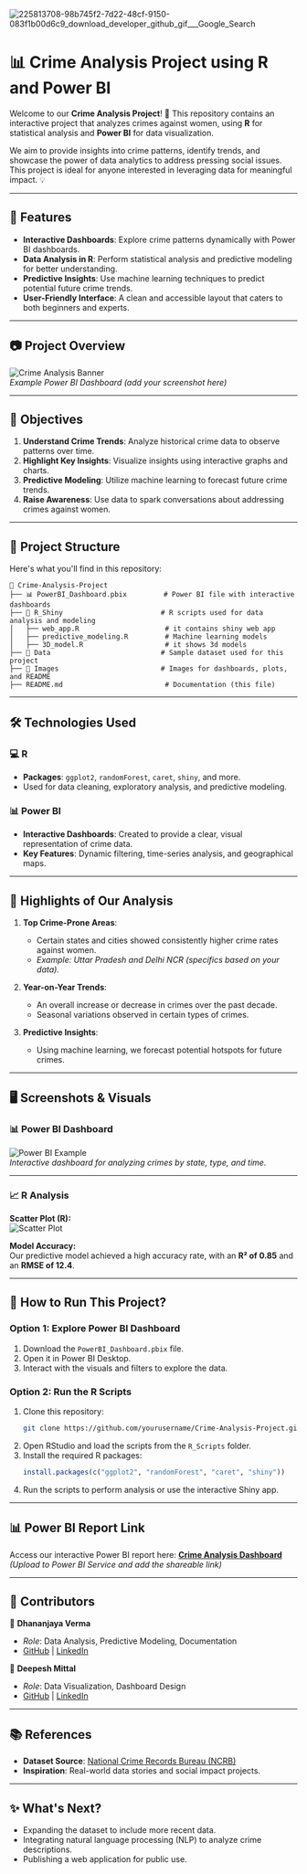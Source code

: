![225813708-98b745f2-7d22-48cf-9150-083f1b00d6c9_download_developer_github_gif___Google_Search](https://github.com/user-attachments/assets/2ce21af5-9916-4cd9-8496-c90199dd835e)

# 📊 Crime Analysis Project using R and Power BI

Welcome to our **Crime Analysis Project**! 🌟 This repository contains an interactive project that analyzes crimes against women, using **R** for statistical analysis and **Power BI** for data visualization. 

We aim to provide insights into crime patterns, identify trends, and showcase the power of data analytics to address pressing social issues. This project is ideal for anyone interested in leveraging data for meaningful impact. 💡

---

## 🚀 Features

- **Interactive Dashboards**: Explore crime patterns dynamically with Power BI dashboards.
- **Data Analysis in R**: Perform statistical analysis and predictive modeling for better understanding.
- **Predictive Insights**: Use machine learning techniques to predict potential future crime trends.
- **User-Friendly Interface**: A clean and accessible layout that caters to both beginners and experts.

---

## 📷 Project Overview

![Crime Analysis Banner](https://via.placeholder.com/900x300?text=Crime+Analysis+Dashboard)  
*Example Power BI Dashboard (add your screenshot here)*

---

## 📌 Objectives

1. **Understand Crime Trends**: Analyze historical crime data to observe patterns over time.
2. **Highlight Key Insights**: Visualize insights using interactive graphs and charts.
3. **Predictive Modeling**: Utilize machine learning to forecast future crime trends.
4. **Raise Awareness**: Use data to spark conversations about addressing crimes against women.

---

## 📂 Project Structure

Here's what you'll find in this repository:

```
📂 Crime-Analysis-Project
├── 📊 PowerBI_Dashboard.pbix         # Power BI file with interactive dashboards
├── 📁 R_Shiny                        # R scripts used for data analysis and modeling
│   ├── web_app.R                     # it contains shiny web app
│   ├── predictive_modeling.R         # Machine learning models
│   ├── 3D_model.R                    # it shows 3d models
├── 📁 Data                           # Sample dataset used for this project
├── 📁 Images                         # Images for dashboards, plots, and README
├── README.md                         # Documentation (this file)
```

---

## 🛠️ Technologies Used

### 💻 R
- **Packages**: `ggplot2`, `randomForest`, `caret`, `shiny`, and more.
- Used for data cleaning, exploratory analysis, and predictive modeling.

### 📊 Power BI
- **Interactive Dashboards**: Created to provide a clear, visual representation of crime data.
- **Key Features**: Dynamic filtering, time-series analysis, and geographical maps.

---

## 🌟 Highlights of Our Analysis

1. **Top Crime-Prone Areas**:
   - Certain states and cities showed consistently higher crime rates against women. 
   - *Example: Uttar Pradesh and Delhi NCR (specifics based on your data).*

2. **Year-on-Year Trends**:
   - An overall increase or decrease in crimes over the past decade.
   - Seasonal variations observed in certain types of crimes.

3. **Predictive Insights**:
   - Using machine learning, we forecast potential hotspots for future crimes.

---

## 🖥️ Screenshots & Visuals

### 📊 Power BI Dashboard
![Power BI Example](https://via.placeholder.com/600x400?text=Power+BI+Dashboard)  
*Interactive dashboard for analyzing crimes by state, type, and time.*

---

### 📈 R Analysis
**Scatter Plot (R):**  
![Scatter Plot](https://via.placeholder.com/600x400?text=R+Scatter+Plot)  

**Model Accuracy:**  
Our predictive model achieved a high accuracy rate, with an **R² of 0.85** and an **RMSE of 12.4**.

---

## 🔧 How to Run This Project?

### Option 1: Explore Power BI Dashboard
1. Download the `PowerBI_Dashboard.pbix` file.
2. Open it in Power BI Desktop.
3. Interact with the visuals and filters to explore the data.

### Option 2: Run the R Scripts
1. Clone this repository:  
   ```bash
   git clone https://github.com/yourusername/Crime-Analysis-Project.git
   ```
2. Open RStudio and load the scripts from the `R_Scripts` folder.
3. Install the required R packages:
   ```R
   install.packages(c("ggplot2", "randomForest", "caret", "shiny"))
   ```
4. Run the scripts to perform analysis or use the interactive Shiny app.

---

## 📊 Power BI Report Link
Access our interactive Power BI report here: **[Crime Analysis Dashboard](#)**  
*(Upload to Power BI Service and add the shareable link)*

---

## 🤝 Contributors

👤 **Dhananjaya Verma**  
- *Role*: Data Analysis, Predictive Modeling, Documentation  
- [GitHub](https://github.com/Dhananjaya-Verma) | [LinkedIn](https://www.linkedin.com/in/dhananjaya-verma-661611224/)

👤 **Deepesh Mittal**  
- *Role*: Data Visualization, Dashboard Design  
- [GitHub](https://github.com/friendsusername) | [LinkedIn](https://linkedin.com/in/friendsusername)

---

## 📚 References

- **Dataset Source**: [National Crime Records Bureau (NCRB)](https://ncrb.gov.in)
- **Inspiration**: Real-world data stories and social impact projects.

---

## ✨ What's Next?

- Expanding the dataset to include more recent data.
- Integrating natural language processing (NLP) to analyze crime descriptions.
- Publishing a web application for public use.
